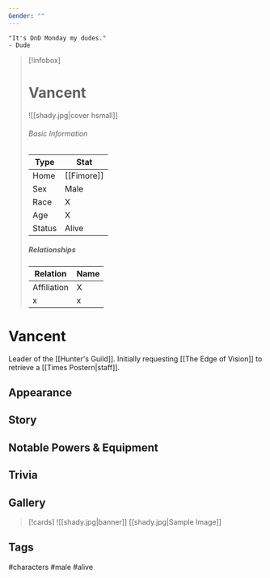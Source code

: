 ```yaml
---
Gender: ""
---
```

	"It's DnD Monday my dudes." 
	- Dude

> [!infobox]
> # Vancent
> ![[shady.jpg|cover hsmall]]
> ###### Basic Information
> | Type | Stat |
> | ---- | ---- |
> | Home | [[Fimore]] |
> | Sex | Male |
> | Race | X |
> | Age | X |
> | Status | Alive |
> ##### Relationships
> | Relation | Name |
> | ---- | ---- |
> | Affiliation | X |
> | x | x |

# Vancent
Leader of the [[Hunter's Guild]]. Initially requesting [[The Edge of Vision]] to retrieve a [[Times Postern|staff]].
## Appearance
## Story
## Notable Powers & Equipment
## Trivia

## Gallery
>[!cards]
>![[shady.jpg|banner]]
>[[shady.jpg|Sample Image]]
>

## Tags
#characters #male #alive